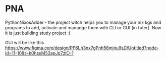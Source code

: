 # PNA
PythonNixosAdder - the project witch helps you to manage your nix kgs and programs to add, activate and manadge them with CLI or GUI (in futer). Now it is just building study project :)

GUI will be like this https://www.figma.com/design/PF6Lh3nx7gPnh56mjnu9sD/Untitled?node-id=11-10&t=k0hssM53apJp7zlO-1
